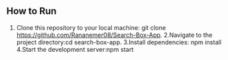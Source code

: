 ## How to Run

1. Clone this repository to your local machine: git clone https://github.com/Rananemer08/Search-Box-App.
2.Navigate to the project directory:cd search-box-app.
3.Install dependencies: npm install
4.Start the development server:npm start


